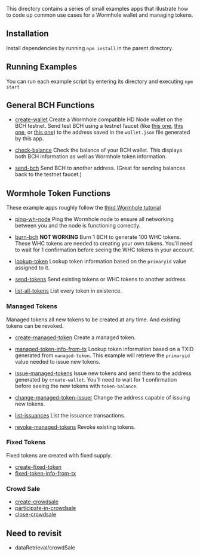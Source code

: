 This directory contains a series of small examples apps that illustrate how
to code up common use cases for a Wormhole wallet and managing tokens.

## Installation

Install dependencies by running `npm install` in the parent directory.

## Running Examples

You can run each example script by entering its directory and executing `npm start`

## General BCH Functions

- [create-wallet](create-wallet) Create a Wormhole compatible HD Node wallet on
  the BCH testnet. Send test BCH using a testnet faucet (like
  [this one](https://testnet.manu.backend.hamburg/bitcoin-cash-faucet),
  [this one](http://www.wormhole.cash/test/), or
  [this one](https://coinfaucet.eu/en/bch-testnet/))
  to the address saved in the `wallet.json` file generated by this app.

- [check-balance](check-balance) Check the balance of your BCH wallet. This
  displays both BCH information as well as Wormhole token information.

- [send-bch](send-bch) Send BCH to another address. (Great for sending balances
  back to the testnet faucet.)

## Wormhole Token Functions

These example apps roughly follow the
[third Wormhole tutorial](https://developer.bitcoin.com/tutorials/wormhole-3-tokens.html)

- [ping-wh-node](ping-wh-node) Ping the Wormhole node to ensure all networking
  between you and the node is functioning correctly.

- [burn-bch](burn-bch) **NOT WORKING**
  Burn 1 BCH to generate 100 WHC tokens. These WHC tokens
  are needed to creating your own tokens. You'll need to wait for 1 confirmation
  before seeing the WHC tokens in your account.

- [lookup-token](lookup-token) Lookup token information based on the `primaryid`
  value assigned to it.

- [send-tokens](send-tokens) Send existing tokens or WHC tokens to another address.

- [list-all-tokens](list-all-tokens) List every token in existence.

### Managed Tokens

Managed tokens all new tokens to be created at any time. And existing tokens can
be revoked.

- [create-managed-token](create-managed-token) Create a managed token.

- [managed-token-info-from-tx](managed-token-info-from-tx) Lookup token information based on a
  TXID generated from `managed-token`. This example will retrieve the `primaryid`
  value needed to issue new tokens.

- [issue-managed-tokens](issue-managed-tokens) Issue new tokens and send them to the address
  generated by `create-wallet`. You'll need to wait for 1 confirmation
  before seeing the new tokens with `token-balance`.

- [change-managed-token-issuer](change-managed-token-issuer) Change the address
  capable of issuing new tokens.

- [list-issuances](list-issuances) List the issuance transactions.

- [revoke-managed-tokens](revoke-managed-tokens) Revoke existing tokens.

### Fixed Tokens

Fixed tokens are created with fixed supply.

- [create-fixed-token](create-fixed-token)
- [fixed-token-info-from-tx](fixed-token-info-from-tx)

### Crowd Sale

- [create-crowdsale](create-crowdsale)
- [participate-in-crowdsale](participate-in-crowdsale)
- [close-crowdsale](close-crowdsale)

## Need to revisit

- dataRetrieval/crowdSale
